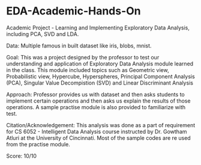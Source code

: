 # EDA-Academic-Hands-On
Academic Project - Learning and Implementing Exploratory Data Analysis, including PCA, SVD and LDA.

Data: Multiple famous in built dataset like iris, blobs, mnist.

Goal: This was a project designed by the professor to test our understanding and application of Exploratory Data Analysis module learned in the class. This module included topics such as Geometric view, Probabilistic view, Hypercube, Hyperspheres, Principal Component Analysis (PCA), Singular Value Decompistion (SVD) and Linear Discriminant Analysis

Approach: Professor provides us with dataset and then asks students to implement certain operations and then asks us explain the results of those operations. A sample practise module is also provided to familiarize with test.

Citation/Acknowledgement: This analysis was done as a part of requirement for CS 6052 - Intelligent Data Analysis course instructed by Dr. Gowtham Atluri at the University of Cincinnati. Most of the sample codes are re used from the practise module.

Score: 10/10

